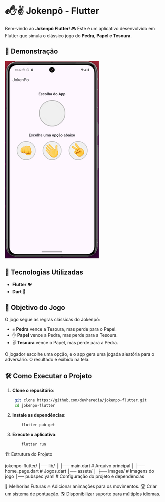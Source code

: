 # ✊✋✌ Jokenpô - Flutter

Bem-vindo ao **Jokenpô Flutter**! 🎮 Este é um aplicativo desenvolvido em Flutter que simula o clássico jogo do **Pedra, Papel e Tesoura**.

## 📱 Demonstração
<img src="images/joken_po.png" alt="Jokenpô App" width="300">

## 🚀 Tecnologias Utilizadas
- **Flutter** 🐦
- **Dart** 🎯

## 🎯 Objetivo do Jogo
O jogo segue as regras clássicas do Jokenpô:
- ✊ **Pedra** vence a Tesoura, mas perde para o Papel.
- ✋ **Papel** vence a Pedra, mas perde para a Tesoura.
- ✌ **Tesoura** vence o Papel, mas perde para a Pedra.

O jogador escolhe uma opção, e o app gera uma jogada aleatória para o adversário. O resultado é exibido na tela.

## 🛠️ Como Executar o Projeto
1. **Clone o repositório**:
   ```sh
    git clone https://github.com/devheredia/jokenpo-flutter.git
    cd jokenpo-flutter
    ```
2. **Instale as dependências**:
    ```sh
        flutter pub get
    ```
3. **Execute o aplicativo**:
    ```sh
        flutter run
    ```
    
🏗️ Estrutura do Projeto

jokenpo-flutter/
│── lib/
│   ├── main.dart        # Arquivo principal
│   ├── home_page.dart   # Jogos.dart
│── assets/
│   ├── images/         # Imagens do jogo
│── pubspec.yaml        # Configuração do projeto e dependências


📌 Melhorias Futuras
🔥 Adicionar animações para os movimentos.
🏆 Criar um sistema de pontuação.
🌎 Disponibilizar suporte para múltiplos idiomas.
